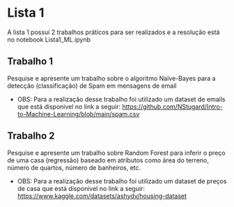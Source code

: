 # Lista 1
A lista 1 possui 2 trabalhos práticos para ser realizados e a resolução está no notebook Lista1_ML.ipynb

## Trabalho 1
Pesquise e apresente um trabalho sobre o algoritmo Naïve-Bayes para a detecção (classificação) de Spam em mensagens de email

- OBS: Para a realização desse trabalho foi utilizado um dataset de emails que está disponivel no link a seguir: <https://github.com/NStugard/Intro-to-Machine-Learning/blob/main/spam.csv>

## Trabalho 2 
Pesquise e apresente um trabalho sobre Random Forest para inferir o preço de uma casa (regressão) baseado em atributos como área do terreno, número de quartos, número de banheiros, etc.

- OBS: Para a realização desse trabalho foi utilizado um dataset de preços de casa que está disponivel no link a seguir: <https://www.kaggle.com/datasets/ashydv/housing-dataset>
